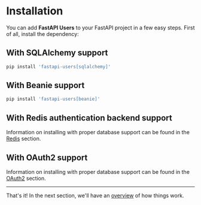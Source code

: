 # Installation

You can add **FastAPI Users** to your FastAPI project in a few easy steps. First of all, install the dependency:

## With SQLAlchemy support

```sh
pip install 'fastapi-users[sqlalchemy]'
```


## With Beanie support

```sh
pip install 'fastapi-users[beanie]'
```

## With Redis authentication backend support

Information on installing with proper database support can be found in the [Redis](configuration/authentication/strategies/redis.md) section.

## With OAuth2 support

Information on installing with proper database support can be found in the [OAuth2](configuration/oauth.md) section.


---

That's it! In the next section, we'll have an [overview](./configuration/overview.md) of how things work.

